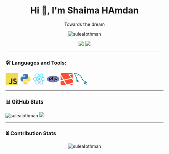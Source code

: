 <h1 align="center">Hi 👋, I'm Shaima HAmdan</h1>
<p align="center">Towards the dream</p>

<p align="center">
  <img src="https://komarev.com/ghpvc/?username=sulealothman&label=Profile%20views&color=0e75b6&style=flat" alt="sulealothman" />
</p>

<p align="center">
  <a href="https://twitter.com/YOUR_USERNAME"><img src="https://img.shields.io/twitter/follow/YOUR_USERNAME?style=social" /></a>
  <a href="https://instagram.com/YOUR_USERNAME"><img src="https://img.shields.io/badge/Instagram-%23E4405F.svg?style=flat&logo=instagram&logoColor=white" /></a>
</p>

---

### 🛠️ Languages and Tools:

<p>
  <img src="https://raw.githubusercontent.com/devicons/devicon/master/icons/javascript/javascript-original.svg" alt="js" width="40" />
  <img src="https://raw.githubusercontent.com/devicons/devicon/master/icons/python/python-original.svg" alt="python" width="40"/>
  <img src="https://raw.githubusercontent.com/devicons/devicon/master/icons/react/react-original.svg" alt="react" width="40"/>
  <img src="https://raw.githubusercontent.com/devicons/devicon/master/icons/php/php-original.svg" alt="php" width="40"/>
  <img src="https://raw.githubusercontent.com/devicons/devicon/master/icons/laravel/laravel-plain.svg" alt="laravel" width="40"/>
  <img src="https://raw.githubusercontent.com/devicons/devicon/master/icons/mysql/mysql-original.svg" alt="mysql" width="40"/>
  <!-- Add more icons from https://github.com/devicons/devicon -->
</p>

---

### 📊 GitHub Stats

<p>
  <img src="https://github-readme-stats.vercel.app/api?username=sulealothman&show_icons=true&theme=radical" alt="sulealothman" />
  <img src="https://github-readme-stats.vercel.app/api/top-langs/?username=sulealothman&layout=compact&theme=radical" />
</p>

---

### ⏳ Contribution Stats

<p align="center">
  <img src="https://github-readme-streak-stats.herokuapp.com/?user=sulealothman&theme=radical" alt="sulealothman" />
</p>

